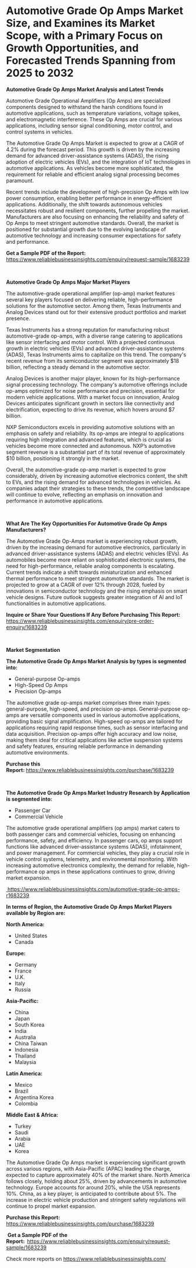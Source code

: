<p><h1>Automotive Grade Op Amps Market Size, and Examines its Market Scope, with a Primary Focus on Growth Opportunities, and Forecasted Trends Spanning from 2025 to 2032</h1></p><p><strong>Automotive Grade Op Amps Market Analysis and Latest Trends</strong></p>
<p><p>Automotive Grade Operational Amplifiers (Op Amps) are specialized components designed to withstand the harsh conditions found in automotive applications, such as temperature variations, voltage spikes, and electromagnetic interference. These Op Amps are crucial for various applications, including sensor signal conditioning, motor control, and control systems in vehicles.</p><p>The Automotive Grade Op Amps Market is expected to grow at a CAGR of 4.2% during the forecast period. This growth is driven by the increasing demand for advanced driver-assistance systems (ADAS), the rising adoption of electric vehicles (EVs), and the integration of IoT technologies in automotive applications. As vehicles become more sophisticated, the requirement for reliable and efficient analog signal processing becomes paramount.</p><p>Recent trends include the development of high-precision Op Amps with low power consumption, enabling better performance in energy-efficient applications. Additionally, the shift towards autonomous vehicles necessitates robust and resilient components, further propelling the market. Manufacturers are also focusing on enhancing the reliability and safety of Op Amps to meet stringent automotive standards. Overall, the market is positioned for substantial growth due to the evolving landscape of automotive technology and increasing consumer expectations for safety and performance.</p></p>
<p><strong>Get a Sample PDF of the Report:&nbsp;</strong> <a href="https://www.reliablebusinessinsights.com/enquiry/request-sample/1683239?utm_campaign=3133&utm_medium=2&utm_source=Github&utm_content=ia&utm_term=26032025&utm_id=automotive-grade-op-amps">https://www.reliablebusinessinsights.com/enquiry/request-sample/1683239</a></p>
<p>&nbsp;</p>
<p><strong>Automotive Grade Op Amps Major Market Players</strong></p>
<p><p>The automotive-grade operational amplifier (op-amp) market features several key players focused on delivering reliable, high-performance solutions for the automotive sector. Among them, Texas Instruments and Analog Devices stand out for their extensive product portfolios and market presence. </p><p>Texas Instruments has a strong reputation for manufacturing robust automotive-grade op-amps, with a diverse range catering to applications like sensor interfacing and motor control. With a projected continuous growth in electric vehicles (EVs) and advanced driver-assistance systems (ADAS), Texas Instruments aims to capitalize on this trend. The company's recent revenue from its semiconductor segment was approximately $18 billion, reflecting a steady demand in the automotive sector.</p><p>Analog Devices is another major player, known for its high-performance signal processing technology. The company's automotive offerings include op-amps optimized for noise performance and precision, essential for modern vehicle applications. With a market focus on innovation, Analog Devices anticipates significant growth in sectors like connectivity and electrification, expecting to drive its revenue, which hovers around $7 billion.</p><p>NXP Semiconductors excels in providing automotive solutions with an emphasis on safety and reliability. Its op-amps are integral to applications requiring high integration and advanced features, which is crucial as vehicles become more connected and autonomous. NXP’s automotive segment revenue is a substantial part of its total revenue of approximately $10 billion, positioning it strongly in the market.</p><p>Overall, the automotive-grade op-amp market is expected to grow considerably, driven by increasing automotive electronics content, the shift to EVs, and the rising demand for advanced technologies in vehicles. As companies adapt their strategies to these trends, the competitive landscape will continue to evolve, reflecting an emphasis on innovation and performance in automotive applications.</p></p>
<p>&nbsp;</p>
<p><strong>What Are The Key Opportunities For Automotive Grade Op Amps Manufacturers?</strong></p>
<p><p>The Automotive Grade Op-Amps market is experiencing robust growth, driven by the increasing demand for automotive electronics, particularly in advanced driver-assistance systems (ADAS) and electric vehicles (EVs). As automobiles become more reliant on sophisticated electronic systems, the need for high-performance, reliable analog components is escalating. Current trends indicate a shift towards miniaturization and enhanced thermal performance to meet stringent automotive standards. The market is projected to grow at a CAGR of over 12% through 2028, fueled by innovations in semiconductor technology and the rising emphasis on smart vehicle designs. Future outlook suggests greater integration of AI and IoT functionalities in automotive applications.</p></p>
<p><strong>Inquire or Share Your Questions If Any Before Purchasing This Report:</strong> <a href="https://www.reliablebusinessinsights.com/enquiry/pre-order-enquiry/1683239?utm_campaign=3133&utm_medium=2&utm_source=Github&utm_content=ia&utm_term=26032025&utm_id=automotive-grade-op-amps">https://www.reliablebusinessinsights.com/enquiry/pre-order-enquiry/1683239</a></p>
<p>&nbsp;</p>
<p><strong>Market Segmentation</strong></p>
<p><strong>The Automotive Grade Op Amps Market Analysis by types is segmented into:</strong></p>
<p><ul><li>General-purpose Op-amps</li><li>High-Speed Op Amps</li><li>Precision Op-amps</li></ul></p>
<p><p>The automotive grade op-amps market comprises three main types: general-purpose, high-speed, and precision op-amps. General-purpose op-amps are versatile components used in various automotive applications, providing basic signal amplification. High-speed op-amps are tailored for applications requiring rapid response times, such as sensor interfacing and data acquisition. Precision op-amps offer high accuracy and low noise, making them ideal for critical applications like active suspension systems and safety features, ensuring reliable performance in demanding automotive environments.</p></p>
<p><strong>Purchase this Report:&nbsp;</strong><a href="https://www.reliablebusinessinsights.com/purchase/1683239?utm_campaign=3133&utm_medium=2&utm_source=Github&utm_content=ia&utm_term=26032025&utm_id=automotive-grade-op-amps">https://www.reliablebusinessinsights.com/purchase/1683239</a></p>
<p>&nbsp;</p>
<p><strong>The Automotive Grade Op Amps Market Industry Research by Application is segmented into:</strong></p>
<p><ul><li>Passenger Car</li><li>Commercial Vehicle</li></ul></p>
<p><p>The automotive grade operational amplifiers (op amps) market caters to both passenger cars and commercial vehicles, focusing on enhancing performance, safety, and efficiency. In passenger cars, op amps support functions like advanced driver-assistance systems (ADAS), infotainment, and power management. For commercial vehicles, they play a crucial role in vehicle control systems, telemetry, and environmental monitoring. With increasing automotive electronics complexity, the demand for reliable, high-performance op amps in these applications continues to grow, driving market expansion.</p></p>
<p><a href="https://www.reliablebusinessinsights.com/automotive-grade-op-amps-r1683239?utm_campaign=3133&utm_medium=2&utm_source=Github&utm_content=ia&utm_term=26032025&utm_id=automotive-grade-op-amps">&nbsp;https://www.reliablebusinessinsights.com/automotive-grade-op-amps-r1683239</a></p>
<p><strong>In terms of Region, the Automotive Grade Op Amps Market Players available by Region are:</strong></p>
<p>
    <p> <strong> North America: </strong>
        <ul>
            <li>United States</li>
            <li>Canada</li>
        </ul>
        </p> 
    <p> <strong> Europe: </strong>
        <ul>
            <li>Germany</li>
            <li>France</li>
            <li>U.K.</li>
            <li>Italy</li>
            <li>Russia</li>
        </ul>
        </p> 
    <p> <strong> Asia-Pacific: </strong>
        <ul>
            <li>China</li>
            <li>Japan</li>
            <li>South Korea</li>
            <li>India</li>
            <li>Australia</li>
            <li>China Taiwan</li>
            <li>Indonesia</li>
            <li>Thailand</li>
            <li>Malaysia</li>
        </ul>
        </p> 
    <p> <strong> Latin America: </strong>
        <ul>
            <li>Mexico</li>
            <li>Brazil</li>
            <li>Argentina Korea</li>
            <li>Colombia</li>
        </ul>
        </p> 
    <p> <strong> Middle East & Africa: </strong>
        <ul>
            <li>Turkey</li>
            <li>Saudi</li>
            <li>Arabia</li>
            <li>UAE</li>
            <li>Korea</li>
        </ul>
    </p>
    </p>
<p><p>The Automotive Grade Op Amps market is experiencing significant growth across various regions, with Asia-Pacific (APAC) leading the charge, expected to capture approximately 40% of the market share. North America follows closely, holding about 25%, driven by advancements in automotive technology. Europe accounts for around 20%, while the USA represents 10%. China, as a key player, is anticipated to contribute about 5%. The increase in electric vehicle production and stringent safety regulations will continue to propel market expansion.</p></p>
<p><strong>Purchase this Report: </strong><a href="https://www.reliablebusinessinsights.com/purchase/1683239?utm_campaign=3133&utm_medium=2&utm_source=Github&utm_content=ia&utm_term=26032025&utm_id=automotive-grade-op-amps">https://www.reliablebusinessinsights.com/purchase/1683239</a></p>
<p>&nbsp;<strong>Get a Sample PDF of the Report:&nbsp;&nbsp;</strong><a href="https://www.reliablebusinessinsights.com/enquiry/request-sample/1683239?utm_campaign=3133&utm_medium=2&utm_source=Github&utm_content=ia&utm_term=26032025&utm_id=automotive-grade-op-amps">https://www.reliablebusinessinsights.com/enquiry/request-sample/1683239</a></p>
<p><strong></strong></p>
<p>Check more reports on <a href="https://www.reliablebusinessinsights.com/?utm_campaign=3133&utm_medium=2&utm_source=Github&utm_content=ia&utm_term=26032025&utm_id=automotive-grade-op-amps">https://www.reliablebusinessinsights.com/</a></p>